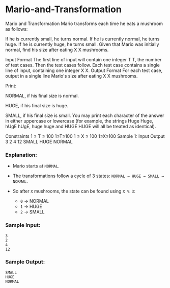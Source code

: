 ﻿# Mario-and-Transformation

Mario and Transformation
Mario transforms each time he eats a mushroom as follows:

If he is currently small, he turns normal.
If he is currently normal, he turns huge.
If he is currently huge, he turns small.
Given that Mario was initially normal, find his size after eating 
X
X mushrooms.

Input Format
The first line of input will contain one integer 
T
T, the number of test cases. Then the test cases follow.
Each test case contains a single line of input, containing one integer 
X
X.
Output Format
For each test case, output in a single line Mario's size after eating 
X
X mushrooms.

Print:


NORMAL, if his final size is normal.

HUGE, if his final size is huge.

SMALL, if his final size is small.
You may print each character of the answer in either uppercase or lowercase (for example, the strings 
Huge
Huge, 
hUgE
hUgE, 
huge
huge and 
HUGE
HUGE will all be treated as identical).

Constraints
1
≤
T
≤
100
1≤T≤100
1
≤
X
≤
100
1≤X≤100
Sample 1:
Input
Output
3
2
4
12
SMALL
HUGE
NORMAL






### Explanation:

* Mario starts at `NORMAL`.
* The transformations follow a cycle of 3 states: `NORMAL → HUGE → SMALL → NORMAL`.
* So after `X` mushrooms, the state can be found using `X % 3`:

  * `0` → NORMAL
  * `1` → HUGE
  * `2` → SMALL

### Sample Input:

```
3
2
4
12
```

### Sample Output:

```
SMALL
HUGE
NORMAL
```

